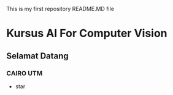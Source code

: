 This is my first repository README.MD file


# Kursus AI For Computer Vision

## Selamat Datang
### CAIRO UTM

* star

